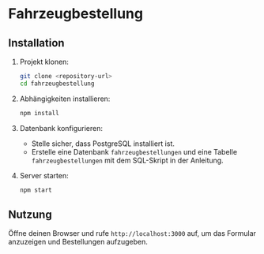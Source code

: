 # Fahrzeugbestellung

## Installation

1. Projekt klonen:
    ```bash
    git clone <repository-url>
    cd fahrzeugbestellung
    ```

2. Abhängigkeiten installieren:
    ```bash
    npm install
    ```

3. Datenbank konfigurieren:
    - Stelle sicher, dass PostgreSQL installiert ist.
    - Erstelle eine Datenbank `fahrzeugbestellungen` und eine Tabelle `fahrzeugbestellungen` mit dem SQL-Skript in der Anleitung.

4. Server starten:
    ```bash
    npm start
    ```

## Nutzung

Öffne deinen Browser und rufe `http://localhost:3000` auf, um das Formular anzuzeigen und Bestellungen aufzugeben.
